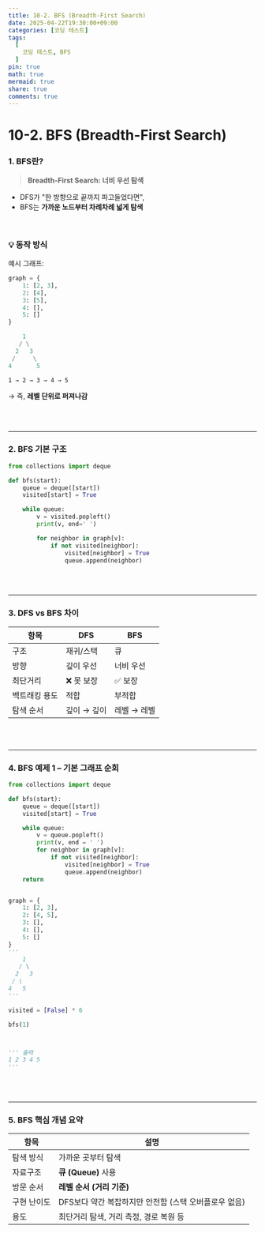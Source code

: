```yaml
---
title: 10-2. BFS (Breadth-First Search)
date: 2025-04-22T19:30:00+09:00
categories: [코딩 테스트]
tags:
  [
    코딩 테스트, BFS
  ]
pin: true
math: true
mermaid: true
share: true 
comments: true
---
```


# 10-2. BFS (Breadth-First Search)

### 1. BFS란?  

> **Breadth-First Search: 너비 우선 탐색**
- DFS가 "한 방향으로 끝까지 파고들었다면",
- BFS는 **가까운 노드부터 차례차례 넓게 탐색**

<br/>

### 💡 동작 방식

예시 그래프:

``` python
graph = {
	1: [2, 3],
	2: [4],
	3: [5],
	4: [],
	5: []
}

    1
   / \
  2   3
 /     \
4       5
```

`1 → 2 → 3 → 4 → 5`

→ 즉, **레벨 단위로 퍼져나감**

<br/>
<br/>  

---
### 2. BFS 기본 구조

``` python
from collections import deque

def bfs(start):
	queue = deque([start])
	visited[start] = True

	while queue:
		v = visited.popleft()
		print(v, end=' ')

		for neighbor in graph[v]:
			if not visited[neighbor]:
				visited[neighbor] = True
				queue.append(neighbor)
```

<br/>
<br/>

---
### 3. DFS vs BFS 차이

| 항목      | DFS     | BFS     |
| ------- | ------- | ------- |
| 구조      | 재귀/스택   | 큐       |
| 방향      | 깊이 우선   | 너비 우선   |
| 최단거리    | ❌ 못 보장  | ✅ 보장    |
| 백트래킹 용도 | 적합      | 부적합     |
| 탐색 순서   | 깊이 → 깊이 | 레벨 → 레벨 |

<br/>
<br/>

---
### 4. BFS 예제 1 – 기본 그래프 순회

``` python
from collections import deque

def bfs(start):
	queue = deque([start])	
	visited[start] = True

	while queue:
		v = queue.popleft()
		print(v, end = ' ')
		for neighbor in graph[v]:
			if not visited[neighbor]:
				visited[neighbor] = True
				queue.append(neighbor)
	return


graph = {
	1: [2, 3],
	2: [4, 5],
	3: [],
	4: [],
	5: []
}
'''
    1
   / \
  2   3
 / \    
4   5     
'''

visited = [False] * 6

bfs(1)



''' 출력
1 2 3 4 5
'''
```

<br/>
<br/>

---
### 5. BFS 핵심 개념 요약

| 항목     | 설명                               |
| ------ | -------------------------------- |
| 탐색 방식  | 가까운 곳부터 탐색                       |
| 자료구조   | **큐 (Queue)** 사용                 |
| 방문 순서  | **레벨 순서 (거리 기준)**                |
| 구현 난이도 | DFS보다 약간 복잡하지만 안전함 (스택 오버플로우 없음) |
| 용도     | 최단거리 탐색, 거리 측정, 경로 복원 등          |



